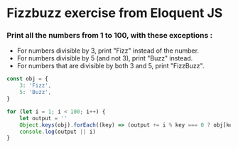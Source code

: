 # Fizzbuzz exercise from Eloquent JS

### Print all the numbers from 1 to 100, with these exceptions :

- For numbers divisible by 3, print "Fizz" instead of the number.
- For numbers divisible by 5 (and not 3), print "Buzz" instead.
- For numbers that are divisible by both 3 and 5, print "FizzBuzz".

```js
const obj = {
	3: 'Fizz',
	5: 'Buzz',
}

for (let i = 1; i < 100; i++) {
	let output = ''
	Object.keys(obj).forEach((key) => (output += i % key === 0 ? obj[key] : ''))
	console.log(output || i)
}
```
